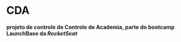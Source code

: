 # CDA
**projeto de controle de Controle de Academia, parte do bootcamp LaunchBase da *RocketSeat***


